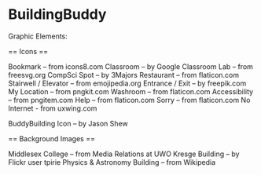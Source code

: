 # BuildingBuddy

Graphic Elements:

== Icons ==

Bookmark – from icons8.com
Classroom – by Google Classroom
Lab – from freesvg.org
CompSci Spot – by 3Majors
Restaurant – from flaticon.com
Stairwell / Elevator – from emojipedia.org
Entrance / Exit – by freepik.com
My Location – from pngkit.com
Washroom – from flaticon.com
Accessibility – from pngitem.com
Help – from flaticon.com
Sorry – from flaticon.com
No Internet - from uxwing.com

BuddyBuilding Icon – by Jason Shew

== Background Images ==

Middlesex College – from Media Relations at UWO 
Kresge Building – by Flickr user tpirie
Physics & Astronomy Building – from Wikipedia


